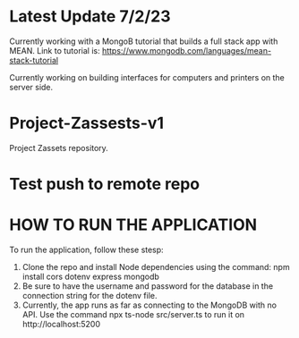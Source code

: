 # Latest Update 7/2/23
Currently working with a MongoB tutorial that builds a full stack app with MEAN. 
Link to tutorial is: https://www.mongodb.com/languages/mean-stack-tutorial

Currently working on building interfaces for computers and printers on the server side.

# Project-Zassests-v1
Project Zassets repository.

# Test push to remote repo

# HOW TO RUN THE APPLICATION
To run the application, follow these stesp: 
1. Clone the repo and install Node dependencies using the command:
    npm install cors dotenv express mongodb
2. Be sure to have the username and password for the database in the connection string for the dotenv file. 
3. Currently, the app runs as far as connecting to the MongoDB with no API. Use the command
    npx ts-node src/server.ts
   to run it on http://localhost:5200 
